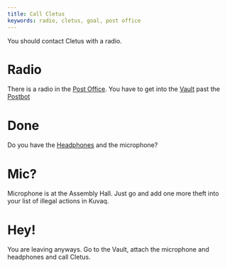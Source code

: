 ```yaml
---
title: Call Cletus
keywords: radio, cletus, goal, post office
---
```


You should contact Cletus with a radio.

# Radio
There is a radio in the [Post Office](010-get-to-post-office.md). You have to get into the [Vault](040-get-into-the-vault.md) past the [Postbot](020-postbot/index.md)

# Done
Do you have the [Headphones](050-get-headphones/index.md) and the microphone?

# Mic?
Microphone is at the Assembly Hall. Just go and add one more theft into your list of illegal actions in Kuvaq.

# Hey!
You are leaving anyways. Go to the Vault, attach the microphone and headphones and call Cletus.